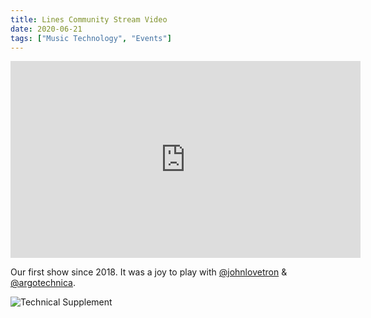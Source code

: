 ```yaml
---
title: Lines Community Stream Video
date: 2020-06-21
tags: ["Music Technology", "Events"]
---
```


<iframe width="560" height="315" src="https://www.youtube.com/embed/bNbzTpxZqGM" frameborder="0" allow="accelerometer; autoplay; encrypted-media; gyroscope; picture-in-picture" allowfullscreen></iframe>

Our first show since 2018. It was a joy to play with [@johnlovetron](https://instagram.com/johnlovetron) & [@argotechnica](https://twitter.com/argotechnica).

![Technical Supplement](/rm_ation/images/technical-supplement.jpg)
